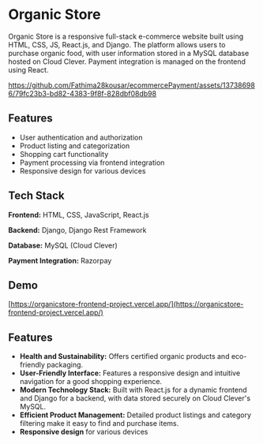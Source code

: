 

# Organic Store

Organic Store is a responsive full-stack e-commerce website built using HTML, CSS, JS, React.js, and Django. The platform allows users to purchase organic food, with user information stored in a MySQL database hosted on Cloud Clever. Payment integration is managed on the frontend using React.




https://github.com/Fathima28kousar/ecommercePayment/assets/137386986/79fc23b3-bd82-4383-9f8f-828dbf08db98



## Features

- User authentication and authorization
- Product listing and categorization
- Shopping cart functionality
- Payment processing via frontend integration
- Responsive design for various devices


## Tech Stack

**Frontend:** HTML, CSS, JavaScript, React.js

**Backend:** Django, Django Rest Framework

**Database:** MySQL (Cloud Clever)

**Payment Integration:** Razorpay


## Demo
[https://organicstore-frontend-project.vercel.app/](https://organicstore-frontend-project.vercel.app/)



## Features

- **Health and Sustainability:**  Offers certified organic products and eco-friendly packaging.
- **User-Friendly Interface:** Features a responsive design and intuitive navigation for a good shopping experience.
- **Modern Technology Stack:** Built with React.js for a dynamic frontend and Django for a backend, with data stored securely on Cloud Clever's MySQL.
- **Efficient Product Management:** Detailed product listings and category filtering make it easy to find and purchase items.
- **Responsive design** for various devices

